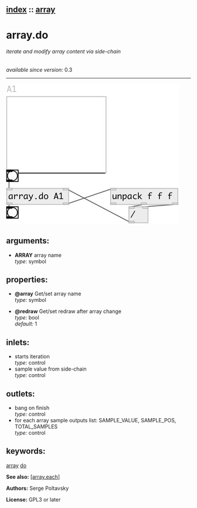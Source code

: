 [index](index.html) :: [array](category_array.html)
---

# array.do

###### iterate and modify array content via side-chain

*available since version:* 0.3

---




[![example](../examples/img/array.do.jpg)](../examples/pd/array.do.pd)



## arguments:

* **ARRAY**
array name<br>
_type:_ symbol<br>





## properties:

* **@array** 
Get/set array name<br>
_type:_ symbol<br>

* **@redraw** 
Get/set redraw after array change<br>
_type:_ bool<br>
_default:_ 1<br>



## inlets:

* starts iteration<br>
_type:_ control
* sample value from side-chain<br>
_type:_ control



## outlets:

* bang on finish<br>
_type:_ control
* for each array sample outputs list: SAMPLE_VALUE, SAMPLE_POS, TOTAL_SAMPLES<br>
_type:_ control



## keywords:

[array](keywords/array.html)
[do](keywords/do.html)



**See also:**
[\[array.each\]](array.each.html)




**Authors:** Serge Poltavsky




**License:** GPL3 or later






